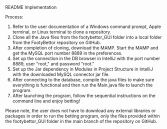 README Implementation

Process:

1. Refer to the user documentation of a Windows command prompt, Apple terminal, or Linux terminal to clone a repository.
2. Clone all the Java files from the footybettor_GUI folder into a local folder from the FootyBettor repository on GitHub.
3. After completion of cloning, download the MAMP. Start the MAMP and get the MySQL port number 8889 in the preferences.
4. Set up the connection in the DB browser in IntelliJ with the port number 8889, user "root," and password "root."
5. Set up the Jar dependency in Modules in Project Structure in IntelliJ with the downloaded MySQL connector jar file.
6. After connecting to the database, compile the java files to make sure everything is functional and then run the Main.java file to launch the program.
7. After launching the program, follow the sequential instructions on the command line and enjoy betting!

Please note, the user does not have to download any external libraries or packages in order to run the betting program, only the files provided within the footybettor_GUI folder in the main branch of the repository on GitHub.
